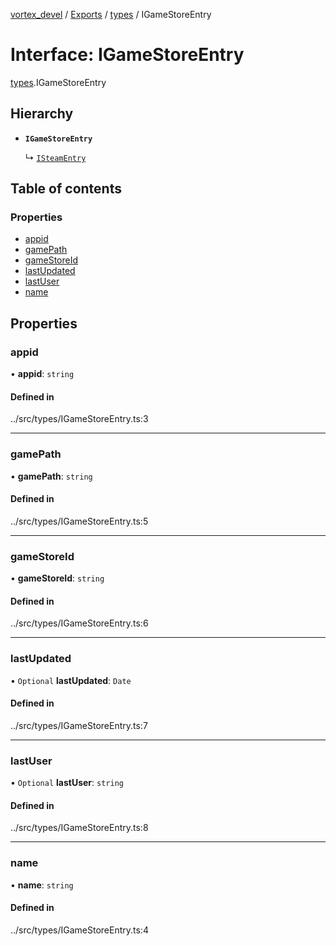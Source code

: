 [vortex_devel](../README.md) / [Exports](../modules.md) / [types](../modules/types.md) / IGameStoreEntry

# Interface: IGameStoreEntry

[types](../modules/types.md).IGameStoreEntry

## Hierarchy

- **`IGameStoreEntry`**

  ↳ [`ISteamEntry`](util.ISteamEntry.md)

## Table of contents

### Properties

- [appid](types.IGameStoreEntry.md#appid)
- [gamePath](types.IGameStoreEntry.md#gamepath)
- [gameStoreId](types.IGameStoreEntry.md#gamestoreid)
- [lastUpdated](types.IGameStoreEntry.md#lastupdated)
- [lastUser](types.IGameStoreEntry.md#lastuser)
- [name](types.IGameStoreEntry.md#name)

## Properties

### appid

• **appid**: `string`

#### Defined in

../src/types/IGameStoreEntry.ts:3

___

### gamePath

• **gamePath**: `string`

#### Defined in

../src/types/IGameStoreEntry.ts:5

___

### gameStoreId

• **gameStoreId**: `string`

#### Defined in

../src/types/IGameStoreEntry.ts:6

___

### lastUpdated

• `Optional` **lastUpdated**: `Date`

#### Defined in

../src/types/IGameStoreEntry.ts:7

___

### lastUser

• `Optional` **lastUser**: `string`

#### Defined in

../src/types/IGameStoreEntry.ts:8

___

### name

• **name**: `string`

#### Defined in

../src/types/IGameStoreEntry.ts:4
